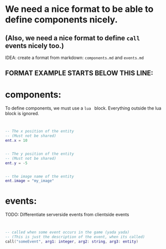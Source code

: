 


# We need a nice format to be able to define components nicely.

## (Also, we need a nice format to define `call` events nicely too.)

IDEA: create a format from markdown:
`components.md`
and
`events.md`


FORMAT EXAMPLE STARTS BELOW THIS LINE:
-------------------------------


# components:

To define components, we must use a ```lua ``` block.
Everything outside the lua block is ignored.


```lua


-- The x position of the entity
-- (Must not be shared)
ent.x = 10


-- The y position of the entity
-- (Must not be shared)
ent.y = -5


-- the image name of the entity
ent.image = "my_image"


```



# events:

TODO:
Differentiate serverside events from clientside events


```lua


-- called when some event occurs in the game (yada yada)
-- (This is just the description of the event, when its called)
call("someEvent", arg1: integer, arg2: string, arg3: entity)









```

